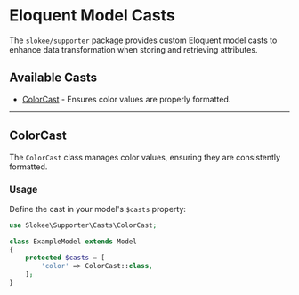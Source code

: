 # Eloquent Model Casts

The `slokee/supporter` package provides custom Eloquent model casts to enhance data transformation when storing and retrieving attributes.

## Available Casts

- [ColorCast](#colorcast) - Ensures color values are properly formatted.

---

## ColorCast

The `ColorCast` class manages color values, ensuring they are consistently formatted.

### Usage

Define the cast in your model's `$casts` property:

```php
use Slokee\Supporter\Casts\ColorCast;

class ExampleModel extends Model
{
    protected $casts = [
        'color' => ColorCast::class,
    ];
}
